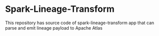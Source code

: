 # Spark-Lineage-Transform
This repository has source code of spark-lineage-transform app that can parse and emit lineage payload to Apache Atlas
